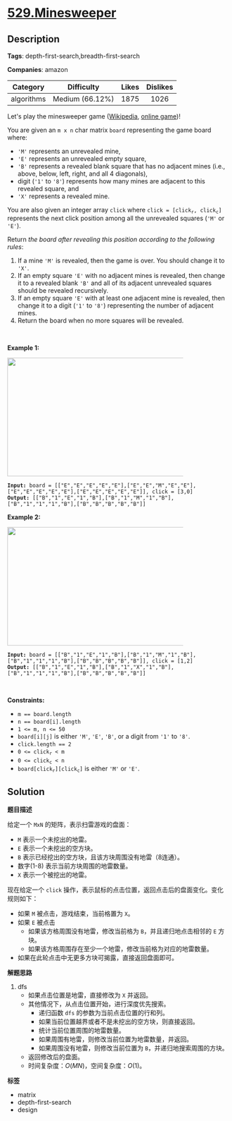 # [529.Minesweeper](https://leetcode.com/problems/minesweeper/description/)

## Description

**Tags**: depth-first-search,breadth-first-search

**Companies**: amazon

|  Category  |   Difficulty    | Likes | Dislikes |
| :--------: | :-------------: | :---: | :------: |
| algorithms | Medium (66.12%) | 1875  |   1026   |

<p>Let&#39;s play the minesweeper game (<a href="https://en.wikipedia.org/wiki/Minesweeper_(video_game)" target="_blank">Wikipedia</a>, <a href="http://minesweeperonline.com" target="_blank">online game</a>)!</p>
<p>You are given an <code>m x n</code> char matrix <code>board</code> representing the game board where:</p>
<ul>
  <li><code>&#39;M&#39;</code> represents an unrevealed mine,</li>
  <li><code>&#39;E&#39;</code> represents an unrevealed empty square,</li>
  <li><code>&#39;B&#39;</code> represents a revealed blank square that has no adjacent mines (i.e., above, below, left, right, and all 4 diagonals),</li>
  <li>digit (<code>&#39;1&#39;</code> to <code>&#39;8&#39;</code>) represents how many mines are adjacent to this revealed square, and</li>
  <li><code>&#39;X&#39;</code> represents a revealed mine.</li>
</ul>
<p>You are also given an integer array <code>click</code> where <code>click = [click<sub>r</sub>, click<sub>c</sub>]</code> represents the next click position among all the unrevealed squares (<code>&#39;M&#39;</code> or <code>&#39;E&#39;</code>).</p>
<p>Return <em>the board after revealing this position according to the following rules</em>:</p>
<ol>
  <li>If a mine <code>&#39;M&#39;</code> is revealed, then the game is over. You should change it to <code>&#39;X&#39;</code>.</li>
  <li>If an empty square <code>&#39;E&#39;</code> with no adjacent mines is revealed, then change it to a revealed blank <code>&#39;B&#39;</code> and all of its adjacent unrevealed squares should be revealed recursively.</li>
  <li>If an empty square <code>&#39;E&#39;</code> with at least one adjacent mine is revealed, then change it to a digit (<code>&#39;1&#39;</code> to <code>&#39;8&#39;</code>) representing the number of adjacent mines.</li>
  <li>Return the board when no more squares will be revealed.</li>
</ol>
<p>&nbsp;</p>
<p><strong class="example">Example 1:</strong></p>
<img src="https://assets.leetcode.com/uploads/2023/08/09/untitled.jpeg" style="width: 500px; max-width: 400px; height: 269px;" />
<pre><code><strong>Input:</strong> board = [[&quot;E&quot;,&quot;E&quot;,&quot;E&quot;,&quot;E&quot;,&quot;E&quot;],[&quot;E&quot;,&quot;E&quot;,&quot;M&quot;,&quot;E&quot;,&quot;E&quot;],[&quot;E&quot;,&quot;E&quot;,&quot;E&quot;,&quot;E&quot;,&quot;E&quot;],[&quot;E&quot;,&quot;E&quot;,&quot;E&quot;,&quot;E&quot;,&quot;E&quot;]], click = [3,0]
<strong>Output:</strong> [[&quot;B&quot;,&quot;1&quot;,&quot;E&quot;,&quot;1&quot;,&quot;B&quot;],[&quot;B&quot;,&quot;1&quot;,&quot;M&quot;,&quot;1&quot;,&quot;B&quot;],[&quot;B&quot;,&quot;1&quot;,&quot;1&quot;,&quot;1&quot;,&quot;B&quot;],[&quot;B&quot;,&quot;B&quot;,&quot;B&quot;,&quot;B&quot;,&quot;B&quot;]]</code></pre>
<p><strong class="example">Example 2:</strong></p>
<img src="https://assets.leetcode.com/uploads/2023/08/09/untitled-2.jpeg" style="width: 489px; max-width: 400px; height: 269px;" />
<pre><code><strong>Input:</strong> board = [[&quot;B&quot;,&quot;1&quot;,&quot;E&quot;,&quot;1&quot;,&quot;B&quot;],[&quot;B&quot;,&quot;1&quot;,&quot;M&quot;,&quot;1&quot;,&quot;B&quot;],[&quot;B&quot;,&quot;1&quot;,&quot;1&quot;,&quot;1&quot;,&quot;B&quot;],[&quot;B&quot;,&quot;B&quot;,&quot;B&quot;,&quot;B&quot;,&quot;B&quot;]], click = [1,2]
<strong>Output:</strong> [[&quot;B&quot;,&quot;1&quot;,&quot;E&quot;,&quot;1&quot;,&quot;B&quot;],[&quot;B&quot;,&quot;1&quot;,&quot;X&quot;,&quot;1&quot;,&quot;B&quot;],[&quot;B&quot;,&quot;1&quot;,&quot;1&quot;,&quot;1&quot;,&quot;B&quot;],[&quot;B&quot;,&quot;B&quot;,&quot;B&quot;,&quot;B&quot;,&quot;B&quot;]]</code></pre>
<p>&nbsp;</p>
<p><strong>Constraints:</strong></p>
<ul>
  <li><code>m == board.length</code></li>
  <li><code>n == board[i].length</code></li>
  <li><code>1 &lt;= m, n &lt;= 50</code></li>
  <li><code>board[i][j]</code> is either <code>&#39;M&#39;</code>, <code>&#39;E&#39;</code>, <code>&#39;B&#39;</code>, or a digit from <code>&#39;1&#39;</code> to <code>&#39;8&#39;</code>.</li>
  <li><code>click.length == 2</code></li>
  <li><code>0 &lt;= click<sub>r</sub> &lt; m</code></li>
  <li><code>0 &lt;= click<sub>c</sub> &lt; n</code></li>
  <li><code>board[click<sub>r</sub>][click<sub>c</sub>]</code> is either <code>&#39;M&#39;</code> or <code>&#39;E&#39;</code>.</li>
</ul>

## Solution

**题目描述**

给定一个 `MxN` 的矩阵，表示扫雷游戏的盘面：

- `M` 表示一个未挖出的地雷。
- `E` 表示一个未挖出的空方块。
- `B` 表示已经挖出的空方块，且该方块周围没有地雷（8连通）。
- 数字(1-8) 表示当前方块周围的地雷数量。
- `X` 表示一个被挖出的地雷。

现在给定一个 `click` 操作，表示鼠标的点击位置，返回点击后的盘面变化。变化规则如下：

- 如果 `M` 被点击，游戏结束，当前格置为 `X`。
- 如果 `E` 被点击
  - 如果该方格周围没有地雷，修改当前格为 `B`，并且递归地点击相邻的 `E` 方块。
  - 如果该方格周围存在至少一个地雷，修改当前格为对应的地雷数量。
- 如果在此轮点击中无更多方块可揭露，直接返回盘面即可。

**解题思路**

1. dfs
   - 如果点击位置是地雷，直接修改为 `X` 并返回。
   - 其他情况下，从点击位置开始，进行深度优先搜索。
     - 递归函数 `dfs` 的参数为当前点击位置的行和列。
     - 如果当前位置越界或者不是未挖出的空方块，则直接返回。
     - 统计当前位置周围的地雷数量。
     - 如果周围有地雷，则修改当前位置为地雷数量，并返回。
     - 如果周围没有地雷，则修改当前位置为 `B`，并递归地搜索周围的方块。
   - 返回修改后的盘面。
   - 时间复杂度：$O(MN)$，空间复杂度：$O(1)$。

**标签**

- matrix
- depth-first-search
- design
